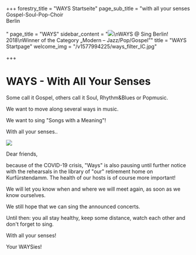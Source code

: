 +++
forestry_title = "WAYS Startseite"
page_sub_title = "with all your senses<br>Gospel-Soul-Pop-Choir<br>Berlin<br><br>"
page_title = "WAYS"
sidebar_content = "![](https://res.cloudinary.com/ways-choir/image/upload/v1578645829/SingBerlinLogo.png)\nWAYS @ Sing Berlin! 2018\nWinner of the Category „Modern – Jazz/Pop/Gospel”"
title = "WAYS Startpage"
welcome_img = "/v1577994225/ways_filter_IC.jpg"

+++
# WAYS - With All Your Senses

Some call it Gospel, others call it Soul, Rhythm&Blues or Popmusic.

We want to move along several ways in music.

We want to sing "Songs with a Meaning"!

With all your senses..

![](https://res.cloudinary.com/ways-choir/image/upload/v1555003937/WAYS-alle-20190223b.jpg)

Dear friends,

because of the COVID-19 crisis, "Ways" is also pausing until further notice with the rehearsals in the library of "our" retirement home on Kurfürstendamm. The health of our hosts is of course more important!

We will let you know when and where we will meet again, as soon as we know ourselves.

We still hope that we can sing the announced concerts.

Until then: you all stay healthy, keep some distance, watch each other and don't forget to sing.

With all your senses!

Your WAYSies!
